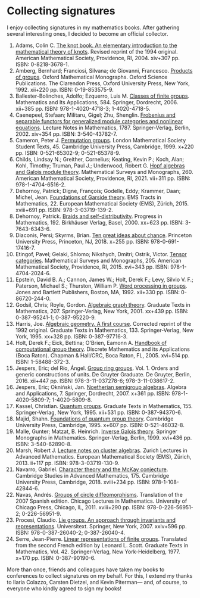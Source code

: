 # Collecting signatures

I enjoy collecting signatures in my mathematics books. After gathering several interesting ones, 
I decided to become an official collector. 

1. Adams, Colin C. [The knot book. An elementary introduction to the mathematical theory of knots](signatures/adams.jpg). Revised reprint of the 1994 original. American Mathematical Society, Providence, RI, 2004. xiv+307 pp. ISBN: 0-8218-3678-1.
1.  Amberg, Bernhard; Franciosi, Silvana; de Giovanni, Francesco. [Products of groups](signatures/amberg.jpg). Oxford Mathematical Monographs. Oxford Science Publications. The Clarendon Press, Oxford University Press, New York, 1992. xii+220 pp. ISBN: 0-19-853575-9.
1.  Ballester-Bolinches, Adolfo; Ezquerro, Luis M. [Classes of finite groups](signatures/classes.jpg). Mathematics and Its Applications, 584. Springer, Dordrecht, 2006. xii+385 pp. ISBN: 978-1-4020-4718-3; 1-4020-4718-5.
1.  Caenepeel, Stefaan; Militaru, Gigel; Zhu, Shenglin. [Frobenius and separable functors for generalized module categories and nonlinear equations](signatures/LNM1787.jpg). Lecture Notes in Mathematics, 1787. Springer-Verlag, Berlin, 2002. xiv+354 pp. ISBN: 3-540-43782-7.
1.  Cameron, Peter J. [Permutation groups](signatures/cameron.jpg). London Mathematical Society Student Texts, 45. Cambridge University Press, Cambridge, 1999. x+220 pp. ISBN: 0-521-65302-9; 0-521-65378-9. 
1.  Childs, Lindsay N.; Greither, Cornelius; Keating, Kevin P.; Koch, Alan; Kohl, Timothy; Truman, Paul J.; Underwood, Robert G. [Hopf algebras and Galois module theory](signatures/MSM260.jpg). Mathematical Surveys and Monographs, 260. American Mathematical Society, Providence, RI, 2021. vii+311 pp. ISBN: 978-1-4704-6516-2.
1.  Dehornoy, Patrick; Digne, François; Godelle, Eddy; Krammer, Daan; Michel, Jean. [Foundations of Garside theory](signatures/ddgkm.jpg). EMS Tracts in Mathematics, 22. European Mathematical Society (EMS), Zürich, 2015. xviii+691 pp. ISBN: 978-3-03719-139-2.
1.  Dehornoy, Patrick. [Braids and self-distributivity](signatures/dehornoy.jpg). Progress in Mathematics, 192. Birkhäuser Verlag, Basel, 2000. xx+623 pp. ISBN: 3-7643-6343-6.  
1.  Diaconis, Persi; Skyrms, Brian. [Ten great ideas about chance](signatures/ds.jpg). Princeton University Press, Princeton, NJ, 2018. x+255 pp. ISBN: 978-0-691-17416-7.
1.  Etingof, Pavel; Gelaki, Shlomo; Nikshych, Dmitri; Ostrik, Victor. [Tensor categories](signatures/MSM205.jpg). Mathematical Surveys and Monographs, 205. American Mathematical Society, Providence, RI, 2015. xvi+343 pp. ISBN: 978-1-4704-2024-6.
1.  Epstein, David B. A.; Cannon, James W.; Holt, Derek F.; Levy, Silvio V. F.; Paterson, Michael S.; Thurston, William P. [Word processing in groups](signatures/echlpt.jpg). Jones and Bartlett Publishers, Boston, MA, 1992. xii+330 pp. ISBN: 0-86720-244-0.
1.  Godsil, Chris; Royle, Gordon. [Algebraic graph theory](signatures/GTM207.jpg). Graduate Texts in Mathematics, 207. Springer-Verlag, New York, 2001. xx+439 pp. ISBN: 0-387-95241-1; 0-387-95220-9.
1.  Harris, Joe. [Algebraic geometry. A first course](signatures/GTM133.jpg). Corrected reprint of the 1992 original. Graduate Texts in Mathematics, 133. Springer-Verlag, New York, 1995. xx+328 pp. ISBN: 0-387-97716-3.
1.  Holt, Derek F.; Eick, Bettina; O'Brien, Eamonn A. [Handbook of computational group theory](signatures/heoe.jpg). Discrete Mathematics and its Applications (Boca Raton). Chapman \& Hall/CRC, Boca Raton, FL, 2005. xvi+514 pp. ISBN: 1-58488-372-3.
1.  Jespers, Eric; del Río, Ángel. [Group ring groups](signatures/units.jpg). Vol. 1. Orders and generic constructions of units. De Gruyter Graduate. De Gruyter, Berlin, 2016. xii+447 pp. ISBN: 978-3-11-037278-6; 978-3-11-038617-2.
1.  Jespers, Eric; Okniński, Jan. [Noetherian semigroup algebras](signatures/jo.jpg). Algebra and Applications, 7. Springer, Dordrecht, 2007. x+361 pp. ISBN: 978-1-4020-5809-7; 1-4020-5809-8.
1.  Kassel, Christian. [Quantum groups](signatures/GTM155.jpg). Graduate Texts in Mathematics, 155. Springer-Verlag, New York, 1995. xii+531 pp. ISBN: 0-387-94370-6.
1.  Majid, Shahn. [Foundations of quantum group theory](signatures/majid.jpg). Cambridge University Press, Cambridge, 1995. x+607 pp. ISBN: 0-521-46032-8.
1.  Malle, Gunter; Matzat, B. Heinrich. [Inverse Galois theory](signatures/mm.jpg). Springer Monographs in Mathematics. Springer-Verlag, Berlin, 1999. xvi+436 pp. ISBN: 3-540-62890-8.
1.  Marsh, Robert J. [Lecture notes on cluster algebras](signatures/marsh.jpg). Zurich Lectures in Advanced Mathematics. European Mathematical Society (EMS), Zürich, 2013. ii+117 pp. ISBN: 978-3-03719-130-9. 
1.  Navarro, Gabriel. [Character theory and the McKay conjecture](signatures/navarro.jpg). Cambridge Studies in Advanced Mathematics, 175. Cambridge University Press, Cambridge, 2018. xviii+234 pp. ISBN: 978-1-108-42844-6.
1.  Navas, Andrés. [Groups of circle diffeomorphisms](signatures/navas.jpg). Translation of the 2007 Spanish edition. Chicago Lectures in Mathematics. University of Chicago Press, Chicago, IL, 2011. xviii+290 pp. ISBN: 978-0-226-56951-2; 0-226-56951-9.
1.  Procesi, Claudio. [Lie groups. An approach through invariants and representations](signatures/procesi.jpg). Universitext. Springer, New York, 2007. xxiv+596 pp. ISBN: 978-0-387-26040-2; 0-387-26040-4.
1.  Serre, Jean-Pierre. [Linear representations of finite groups](signatures/serre.jpg). Translated from the second French edition by Leonard L. Scott. Graduate Texts in Mathematics, Vol. 42. Springer-Verlag, New York-Heidelberg, 1977. x+170 pp. ISBN: 0-387-90190-6.

More than once, friends and colleagues have taken my books to conferences to collect signatures on my behalf. For this, I extend my thanks to Ilaria Colazzo, Carsten Dietzel, and Kevin Piterman— and, of course, to everyone who kindly agreed to sign my books!
